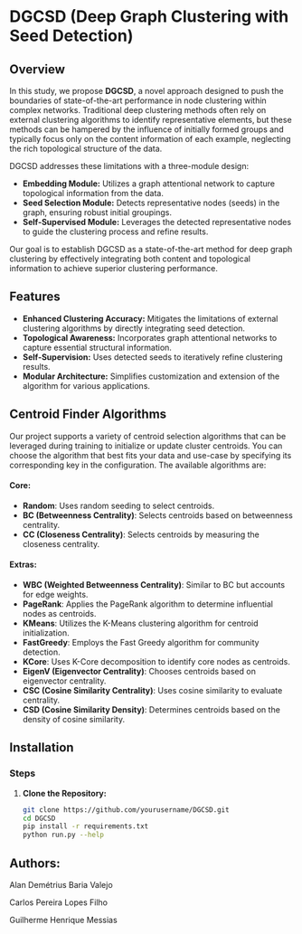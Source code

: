 # DGCSD (Deep Graph Clustering with Seed Detection)

## Overview

In this study, we propose **DGCSD**, a novel approach designed to push the boundaries of state-of-the-art performance in node clustering within complex networks. Traditional deep clustering methods often rely on external clustering algorithms to identify representative elements, but these methods can be hampered by the influence of initially formed groups and typically focus only on the content information of each example, neglecting the rich topological structure of the data.

DGCSD addresses these limitations with a three-module design:

- **Embedding Module:** Utilizes a graph attentional network to capture topological information from the data.
- **Seed Selection Module:** Detects representative nodes (seeds) in the graph, ensuring robust initial groupings.
- **Self-Supervised Module:** Leverages the detected representative nodes to guide the clustering process and refine results.

Our goal is to establish DGCSD as a state-of-the-art method for deep graph clustering by effectively integrating both content and topological information to achieve superior clustering performance.


## Features

- **Enhanced Clustering Accuracy:** Mitigates the limitations of external clustering algorithms by directly integrating seed detection.
- **Topological Awareness:** Incorporates graph attentional networks to capture essential structural information.
- **Self-Supervision:** Uses detected seeds to iteratively refine clustering results.
- **Modular Architecture:** Simplifies customization and extension of the algorithm for various applications.

## Centroid Finder Algorithms

Our project supports a variety of centroid selection algorithms that can be leveraged during training to initialize or update cluster centroids. You can choose the algorithm that best fits your data and use-case by specifying its corresponding key in the configuration. The available algorithms are:

#### Core:

- **Random**: Uses random seeding to select centroids.
- **BC (Betweenness Centrality)**: Selects centroids based on betweenness centrality.
- **CC (Closeness Centrality)**: Selects centroids by measuring the closeness centrality.

#### Extras:

- **WBC (Weighted Betweenness Centrality)**: Similar to BC but accounts for edge weights.
- **PageRank**: Applies the PageRank algorithm to determine influential nodes as centroids.
- **KMeans**: Utilizes the K-Means clustering algorithm for centroid initialization.
- **FastGreedy**: Employs the Fast Greedy algorithm for community detection.
- **KCore**: Uses K-Core decomposition to identify core nodes as centroids.
- **EigenV (Eigenvector Centrality)**: Chooses centroids based on eigenvector centrality.
- **CSC (Cosine Similarity Centrality)**: Uses cosine similarity to evaluate centrality.
- **CSD (Cosine Similarity Density)**: Determines centroids based on the density of cosine similarity.


## Installation

### Steps

1. **Clone the Repository:**

   ```bash
   git clone https://github.com/yourusername/DGCSD.git
   cd DGCSD
   pip install -r requirements.txt
   python run.py --help


## Authors:

Alan Demétrius Baria Valejo

Carlos Pereira Lopes Filho

Guilherme Henrique Messias
